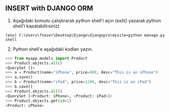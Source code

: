 ## INSERT with DJANGO ORM
1) Aşağıdaki komutu çalıştırarak python shell'i açın (exit() yazarak python shell'i kapatabilirsiniz)

```console
(env) C:\Users\fsezer\Desktop\Django\djangopro\mysite>python manage.py shell
```
2) Python shell'e aşağıdaki kodları yazın.
```python
>>> from myapp.models import Product
>>> Product.objects.all()
<QuerySet []>
>>> a = Product(name="iPhone", price=900, desc="This is an iPhone")
>>> a.save()
>>> b = Product(name="iPad", price=1200, desc="This is an iPad")
>>> b.save()
>>> Product.objects.all()
<QuerySet [<Product: iPhone>, <Product: iPad>]>
>>> Product.objects.get(id=1)
<Product: iPhone>
```
